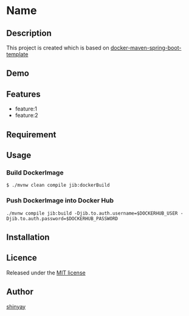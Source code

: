 # Name



## Description
This project is created which is based on [docker-maven-spring-boot-template](https://github.com/shinyay/docker-maven-spring-boot-template)

## Demo

## Features

- feature:1
- feature:2

## Requirement

## Usage

### Build DockerImage

```
$ ./mvnw clean compile jib:dockerBuild
```

### Push DockerImage into Docker Hub

```
./mvnw compile jib:build -Djib.to.auth.username=$DOCKERHUB_USER -Djib.to.auth.password=$DOCKERHUB_PASSWORD
```

## Installation

## Licence

Released under the [MIT license](https://gist.githubusercontent.com/shinyay/56e54ee4c0e22db8211e05e70a63247e/raw/44f0f4de510b4f2b918fad3c91e0845104092bff/LICENSE)

## Author

[shinyay](https://github.com/shinyay)
